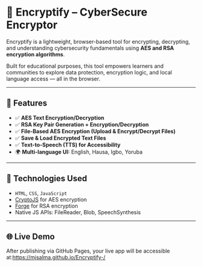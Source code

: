 # 🔐 Encryptify – CyberSecure Encryptor

Encryptify is a lightweight, browser-based tool for encrypting, decrypting, and understanding cybersecurity fundamentals using **AES and RSA encryption algorithms**.

Built for educational purposes, this tool empowers learners and communities to explore data protection, encryption logic, and local language access — all in the browser.

---

## 🌟 Features

- ✅ **AES Text Encryption/Decryption**
- ✅ **RSA Key Pair Generation + Encryption/Decryption**
- ✅ **File-Based AES Encryption (Upload & Encrypt/Decrypt Files)**
- ✅ **Save & Load Encrypted Text Files**
- ✅ **Text-to-Speech (TTS) for Accessibility**
- 🌍 **Multi-language UI:** English, Hausa, Igbo, Yoruba

---

## 🧪 Technologies Used

- `HTML`, `CSS`, `JavaScript`
- [CryptoJS](https://cdnjs.com/libraries/crypto-js) for AES encryption
- [Forge](https://github.com/digitalbazaar/forge) for RSA encryption
- Native JS APIs: FileReader, Blob, SpeechSynthesis

---

## 🌐 Live Demo

After publishing via GitHub Pages, your live app will be accessible at:https://mjsalma.github.io/Encryptify-/

